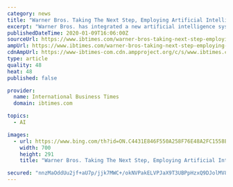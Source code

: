 ```yaml
---
category: news
title: "Warner Bros. Taking The Next Step, Employing Artificial Intelligence To Make Their Movies"
excerpt: "Warner Bros. has integrated a new artificial intelligence system that will help them crunch the numbers, hopefully bringing in higher box office numbers."
publishedDateTime: 2020-01-09T16:06:00Z
sourceUrl: https://www.ibtimes.com/warner-bros-taking-next-step-employing-artificial-intelligence-make-their-movies-2899300
ampUrl: https://www.ibtimes.com/warner-bros-taking-next-step-employing-artificial-intelligence-make-their-movies-2899300?amp=1
cdnAmpUrl: https://www-ibtimes-com.cdn.ampproject.org/c/s/www.ibtimes.com/warner-bros-taking-next-step-employing-artificial-intelligence-make-their-movies-2899300?amp=1
type: article
quality: 48
heat: 48
published: false

provider:
  name: International Business Times
  domain: ibtimes.com

topics:
  - AI

images:
  - url: https://www.bing.com/th?id=ON.C4431E846F550A258F76E48A2FC1558E
    width: 700
    height: 291
    title: "Warner Bros. Taking The Next Step, Employing Artificial Intelligence To Make Their Movies"

secured: "nnzMaOddUu2jf+aU7p/jjk7MWC+/okNVPakELVPJaX9T3UBPpHzxQ9DJolMV8yw/Yyi4pjE1rY8wxqv/DAM7efM5/lfPoSt56rtTyzl+jNBQVZvdgclt+IzUoHxEMoaleuGkCLfThSCYxBF8RdEfxRER9eW2IkSB8zXqYUx1SqL0hoRwFWZU9n8q7Mn6F3TifZ7Tl+2xbJltAEOOS38R/+Wk7iwkFQ+sYYKjX0Tm4c8UExnSPMOa6owkhek5NGpJCSJEdN3Blo935QzbzaFdCg==;dVB4595okDCeHXvH7R3vNQ=="
---
```


